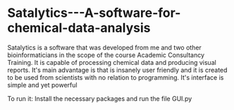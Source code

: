 # Satalytics---A-software-for-chemical-data-analysis
Satalytics is a software that was developed from me and two other bioinformaticians in the scope of the course Academic Consultancy Training. It is capable of processing chemical data and producing visual reports. It's main advantage is that is insanely user friendly and it is created to be used from scientists with no relation to programming. It's interface is simple and yet powerful 

To run it: Install the necessary packages and run the file GUI.py
